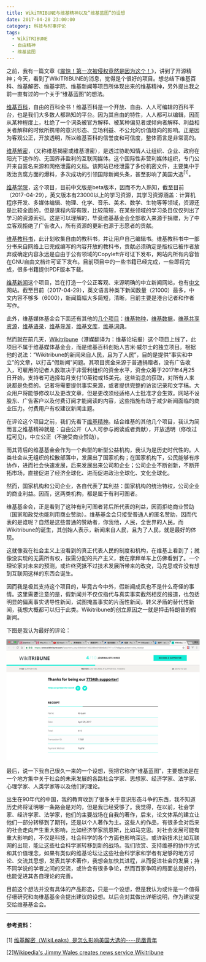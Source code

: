 ```yaml
---
title: WikiTRIBUNE与维基精神以及“维基蓝图”的设想
date: 2017-04-28 23:00:00
category: 科技与时事评论
tags:
  - WikiTRIBUNE
  - 自由精神
  - 维基蓝图
---
```


之前，我有一篇文章《[震惊！第一次被侵权竟然是因为这个！](https://leiquan.website/2017/04/24/%E9%9C%87%E6%83%8A%EF%BC%81%E7%AC%AC%E4%B8%80%E6%AC%A1%E8%A2%AB%E4%BE%B5%E6%9D%83%E7%AB%9F%E7%84%B6%E6%98%AF%E5%9B%A0%E4%B8%BA%E8%BF%99%E4%B8%AA%EF%BC%81/)》，讲到了开源精神；今天，看到了WikiTRIBUNE的消息，觉得是个很好的项目。想总结下维基百科、维基解密、维基学院、维基新闻等项目所体现出来的维基精神，另外提出我之前一直有过的一个关于“维基蓝图”的想法。

<!--more-->

[维基百科](https://www.wikipedia.org/)，自由的百科全书！维基百科是一个开放、自由、人人可编辑的百科平台，也是我们大多数人都熟知的平台。因为其自由的特性，人人都可以编辑，因而从某种程度上，杜绝了一个词条被官方解释、被某种偏见者或倾向者解释、利益相关者解释的时候所携带的意识形态、立场利益、不公允的价值趋向的影响。正是因为客观公正，开放透明，所以维基百科的信誉度和可信度，整体而言是非常高的。

[维基解密](https://wikileaks.org/)，（又称维基揭密或维基泄密），是透过协助知情人让组织、企业、政府在阳光下运作的、无国界非盈利的互联网媒体。这个国际性非营利媒体组织，专门公开来自匿名来源和网络泄露的文档。该网站已经泄露了多份机密文件，主要集中于政治贪腐方面的爆料，多次成功的引领国际新闻头条，甚至影响了美国大选<sup>[1]</sup>。

[维基学院](https://www.wikiversity.org/)，这个项目，目前中文版是beta版本，因而不为人熟知，截至目前（2017-04-29），英文版本有23000以上的学习资源，其学习资源涵盖：计算机程序开发、多媒体编辑、物理、化学、音乐、美术、数学、生物等等领域，资源还是比较全面的，但是课程内容有限，比较简短，在某些领域的学习条目仅仅列出了学习的资源索引。这是可以理解的，毕竟维基基金会全部收入来源于捐赠，为了中立客观拒绝了广告收入，所有资源的更新也源于志愿者的贡献。

[维基教科书](https://en.wikibooks.org/)，此计划收集自由的教科书，并让用户自己编辑书。维基教科书中一部分书来自网络上已完成编写的内容开放的教科书，贡献必须确定是版权已被作者放弃或确定内容永远是自由于公有领域的Copyleft许可证下发布，网站内所有内容皆在GNU自由文档许可证下发布。目前项目中的一些书籍已经完成，一些即将完成，很多书籍提供PDF版本下载。

[维基新闻](https://www.wikinews.org/)这个项目，旨在打造一个公正客观、来源明确的中立新闻网站，也有[中文](https://zh.wikinews.org/wiki/Wikinews:%E9%A6%96%E9%A1%B5)网站。截至目前（2017-04-29），英文语言种类下新闻数量（21000）最多，中文内容不够多（6000），新闻篇幅大多简短，清晰，目前主要是港台记者和作者写作。

此外，维基媒体基金会下面还有其他的[几个项目](https://zh.wikipedia.org/wiki/%E7%BB%B4%E5%9F%BA%E5%AA%92%E4%BD%93%E5%9F%BA%E9%87%91%E4%BC%9A#.E7.BB.B4.E5.9F.BA.E5.AA.92.E4.BD.93.E8.AE.A1.E5.88.92)：[维基物种](https://species.wikimedia.org/)，[维基数据](https://www.wikidata.org/)，[维基共享资源](https://commons.wikimedia.org/)，[维基语录](https://commons.wikimedia.org/)，[维基导游](https://www.wikivoyage.org/)，[维基文库](https://www.wikisource.org/)，[维基词典](https://www.wiktionary.org/)。

然而就在前几天，[Wikitribune](https://www.wikitribune.com/)（港媒翻译为：维基论坛报）这个项目上线了，此项目不属于维基媒体基金会，而是维基百科创始人吉米·威尔士的独立项目。根据他的说法：“Wikitribune的新闻来自人民，且为了人民”，目的是提供“事实和中立”的文章，以打击“假新闻”问题。其项目资金来源于普通捐赠者，没有广告收入，可雇用的记者人数取决于非营利组织的资金水平，资金众筹于2017年4月25日开始，支持者可选择每月支付10英镑或15美元。这些消息的获取，对所有人来说都是免费的。记者将需要提供事实来源，或者提供完整的访谈记录和文字稿。大众用户将能够修改以及更改文章，但是更改须经适格人士批准才会生效。网站不设股东、广告客户以及付费订阅才能阅读的内容，这些措施有助于减少新闻面临的商业压力。付费用户有权建议新闻主题。

在评论这个项目之前，我们先看下[维基精神](https://zh.wikipedia.org/wiki/Wikipedia:%E7%B6%AD%E5%9F%BA%E7%B2%BE%E7%A5%9E)。结合维基的其他几个项目，我认为简而言之维基精神就是：自由公开（人人可参与阅读或者贡献），开放透明（修改过程可见)，中立公正（不接受商业赞助）。

而其背后的维基基金会作为一个典型的新型公益机构，我认为是历史时代性的。人类社会从无组织的松散部落中，发展出了国家机构；在国家机构下，公民能够有序协作，进而社会快速发展，后来发展出来公司和企业；公司企业不断创新，不断开拓市场，直接促进了经济全球化、进而促进政治全球化、文化全球化。

然而，国家机构和公司企业，各自代表了其利益：国家机构的统治特权，公司企业的商业利益。因而，这两类机构，都是属于有利可图者。

维基基金会，正是看到了这种有利可图者背后所代表的利益，因而拒绝商业赞助（国家和政党也能利用商业赞助）。维基基金会只接受普通人的匿名赞助，因而代表的是谁呢？自然是这些普通的赞助者，你我他，人民，全世界的人民。而Wikitribune的诞生，其创始人表示，新闻来自人民，且为了人民，就是最好的体现。


这就像我在社会主义上没看到的真正代表人民的制度和机构，在维基上看到了；就像没实现的无需所有权，按需分配的共产主义，我在摩拜单车上仿佛看到了。一个理论家对未来的预测，或许终究抵不过技术发展所带来的改变，马克思或许没有想到互联网这样的东西会诞生。

因而我是极其支持这个项目的，毕竟古今中外，假新闻成风也不是什么奇怪的事情。这里需要注意的是，假新闻并不仅仅指代与真实事实截然相反的报道，也包括明显的偏离事实诱导性新闻，试图掩盖事实的片面性新闻，转义矛盾的替代性新闻，我想大概都可以归于此类。Wikitribune的创立原因之一就是抨击特朗普的假新闻。


下图是我认为最好的评论：

![恭喜自己成为7734th supporter](WikiTRIBUNE与维基精神以及“维基蓝图”的设想/1.png)

最后，说一下我自己很久一来的一个设想，我把它称作“维基蓝图”，主要想法是在一个地方集中关于社会的未来发展的各路社会学家、思想家、经济学家、法学家、心理学家、人类学家等以及他们的理论。

出生在90年代的中国，我的教育收到了很多关于意识形态斗争的东西，我不知道历史终将证明哪一条路会是对的，但是我已经受够了。我觉得，在以前，社会学家、经济学家、法学家，他们的主要战场在自我的著作，后来，论文体系的建立让他们一部分转移到了期刊，还是以个人著作为主。这些人的作品，有很多会对后来的社会走向产生重大影响，比如经济学家凯恩斯，比如马克思。对社会发展可能有重大影响的，不仅是科技，社会科学的各个方面也影响深远。或许新技术比如互联网的出现，能让这些社会科学家转移到新的战场。我们欣赏、支持维基的协作方式和其价值理念，如果有类似的维基论坛让这些社会科学家和学者有足够的地方讨论、交流其思想，发表其学术著作，我想会加快其进程，从而促进社会的发展；持不同学说的学者之间的交流，或许会有很多争论，然而百家争鸣的局面总是好的，也能促进其各自理论的完善。

目前这个想法并没有具体的产品形态，只是一个设想，但是我认为或许是一个值得仔细研究和向维基基金会提出建议的设想。以后会对其做出详细说明，作为建议提交给维基基金会。

---
#### 参考资料：
[1] [维基解密（WikiLeaks）是怎么影响美国大选的----凤凰青年](http://young.ifeng.com/a/20161101/44482680_0.shtml)

[2][Wikipedia's Jimmy Wales creates news service Wikitribune](http://www.bbc.com/news/technology-39695767)
